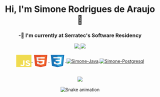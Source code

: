 <div align="center">
  <h1> Hi, I'm Simone Rodrigues de Araujo 👋 </h1>
  <h3> -🌱 I'm currently at Serratec's Software Residency</h3>
</div>

<div align="center">
  <a href="https://github.com/rodriguessimone">
  <img height="180em" src="https://github-readme-stats.vercel.app/api?username=rodriguessimone&show_icons=true&theme=tokyonight&include_all_commits=true&count_private=true"/>
  <img height="180em" src="https://github-readme-stats.vercel.app/api/top-langs/?username=rodriguessimone&layout=compact&langs_count=7&theme=tokyonight"/>
</div>
  
<div style="display: inline_block" align="center"><br>
  <img align="center" alt="Simone-Js" height="40" width="50" src="https://raw.githubusercontent.com/devicons/devicon/master/icons/javascript/javascript-plain.svg">
  <img align="center" alt="Simone-HTML" height="40" width="50" src="https://raw.githubusercontent.com/devicons/devicon/master/icons/html5/html5-original.svg">
  <img align="center" alt="Simone-CSS" height="40" width="50" src="https://raw.githubusercontent.com/devicons/devicon/master/icons/css3/css3-original.svg">
  <img align="center" alt="Simone-Java" height="40" width="50" src="https://cdn.jsdelivr.net/gh/devicons/devicon/icons/java/java-original-wordmark.svg">
  <img align="center" alt="Simone-Postgresql" height="40" width="50"  src="https://cdn.jsdelivr.net/gh/devicons/devicon/icons/postgresql/postgresql-original-wordmark.svg">
</div>
  
##
  
<div align="center">
  <a href = "mailto: siarau13@gmail.com"><img src="https://img.shields.io/badge/-Gmail-%23333?style=for-the-badge&logo=gmail&logoColor=white" target="_blank"></a>
  
  ![Snake animation](https://github.com/rodriguessimone/rodriguessimone/blob/output/github-contribution-grid-snake.svg)
  
</div>
